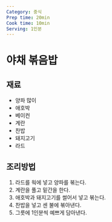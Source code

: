 ```yaml
---
Category: 중식
Prep time: 20min
Cook time: 10min
Serving: 1인분
---
```


# 야채 볶음밥

## 재료
- 양파 많이
- 애호박
- 베이컨
- 계란
- 찬밥
- 돼지고기
- 라드

## 조리방법
1. 라드를 웍에 넣고 양파를 볶는다.
2. 계란을 풀고 밑간을 한다.
3. 애호박과 돼지고기를 썰어서 넣고 볶는다.
4. 찬밥을 넣고 센 불에 볶아낸다.
5. 그릇에 1인분씩 예쁘게 담아낸다.